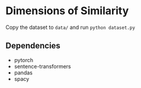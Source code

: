 # Dimensions of Similarity

Copy the dataset to `data/` and run `python dataset.py`


## Dependencies
- pytorch
- sentence-transformers
- pandas
- spacy
